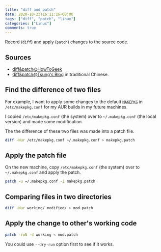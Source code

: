 ```yaml
---
title: "diff and patch"
date: 2020-10-23T16:11:16+08:00
tags: ["diff", "patch", "linux"]
categories: ["Linux"]
comments: true
---
```


Record (`diff`) and apply (`patch`) changes to the source code.

<!--more-->

## Sources

- [diff&patch@HowToGeek](https://www.howtogeek.com/415442/how-to-apply-a-patch-to-a-file-and-create-patches-in-linux/)
- [diff&patch@Tsung's Blog](https://blog.longwin.com.tw/2013/08/linux-diff-patch-learn-note-2013/) in traditional Chinese.


## Find the difference of two files

For example, I want to apply some changes to the default [`MAKEPKG`](https://wiki.archlinux.org/index.php/Makepkg) in `/etc/makepkg.conf` for my AUR builds in my future machines.

I copied `/etc/makepkg.conf` (the system) over to `~/.makepkg.conf` (the local version) and made some modification.

The the difference of these two files was made into a patch file.

```bash
diff -Nur /etc/makepkg.conf ~/.makepkg.conf > makepkg.patch
```

## Apply the patch file

On the new machine, copy `/etc/makepkg.conf` (the system) over to `~/.makepkg.conf` and apply the patch.

```bash
patch -u ~/.makepkg.conf -i makepkg.patch
```

## Comparing files in two directories

```bash
diff -Nur working/ modified/ > mod.patch
```

## Apply the change to other's working code

```bash
patch -ruN -d working < mod.patch
```

You could use `--dry-run` option first to see if it works.
